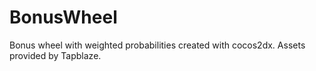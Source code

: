# BonusWheel

Bonus wheel with weighted probabilities created with cocos2dx. Assets provided by Tapblaze.